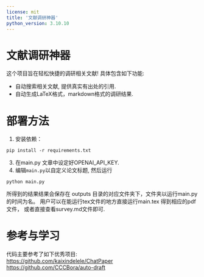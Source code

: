 ```yaml
---
license: mit
title: '文献调研神器'
python_version: 3.10.10
---
```



# 文献调研神器

这个项目旨在轻松快捷的调研相关文献! 具体包含如下功能:
* 自动搜索相关文献, 提供真实有出处的引用.
* 自动生成LaTeX格式，markdown格式的调研结果.


# 部署方法
1. 安装依赖：
```angular2html
pip install -r requirements.txt
```
3. 在main.py 文章中设定好OPENAI_API_KEY.
4. 编辑`main.py`以自定义论文标题, 然后运行
```angular2html
python main.py
```
所得到的结果结果会保存在 outputs 目录的对应文件夹下，文件夹以运行main.py的时间为名。 用户可以在能运行tex文件的地方直接运行main.tex
得到相应的pdf文件， 或者直接查看survey.md文件即可. 



# 参考与学习
代码主要参考了如下优秀项目:  
https://github.com/kaixindelele/ChatPaper  
https://github.com/CCCBora/auto-draft

